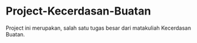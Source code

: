 # Project-Kecerdasan-Buatan
Project ini merupakan, salah satu tugas besar dari matakuliah Kecerdasan Buatan.
